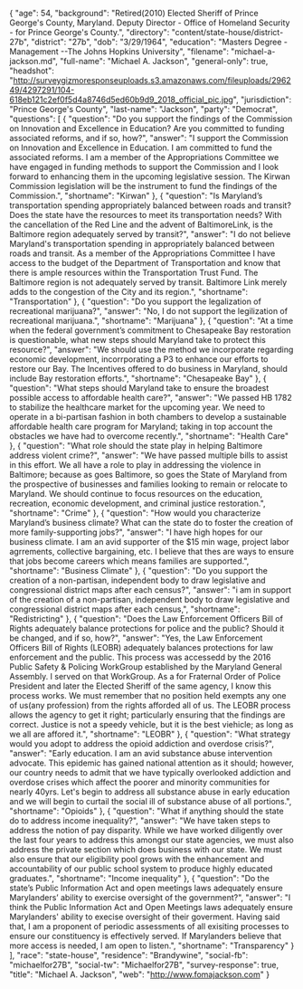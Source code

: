 {
  "age": 54,
  "background": "Retired(2010) Elected Sheriff of Prince George's County, Maryland. Deputy Director - Office of Homeland Security - for Prince George's County.",
  "directory": "content/state-house/district-27b",
  "district": "27b",
  "dob": "3/29/1964",
  "education": "Masters Degree -Management --The Johns Hopkins University",
  "filename": "michael-a-jackson.md",
  "full-name": "Michael A. Jackson",
  "general-only": true,
  "headshot": "http://surveygizmoresponseuploads.s3.amazonaws.com/fileuploads/296249/4297291/104-618eb121c2ef0f5d4a8746d5ed60b9d9_2018_official_pic.jpg",
  "jurisdiction": "Prince George's County",
  "last-name": "Jackson",
  "party": "Democrat",
  "questions": [
    {
      "question": "Do you support the findings of the Commission on Innovation and Excellence in Education? Are you committed to funding associated reforms, and if so, how?",
      "answer": "I support the Commission on Innovation and Excellence in Education. I am committed to fund the associated reforms. I am a member of the Appropriations Committee we have engaged in funding methods to support the Commission and I look forward to enhancing them in the upcoming legislative session. The Kirwan Commission legislation will be the instrument to fund the findings of the Commission.",
      "shortname": "Kirwan"
    },
    {
      "question": "Is Maryland’s transportation spending appropriately balanced between roads and transit? Does the state have the resources to meet its transportation needs? With the cancellation of the Red Line and the advent of BaltimoreLink, is the Baltimore region adequately served by transit?",
      "answer": "I do not believe Maryland's transportation spending in appropriately balanced between roads and transit. As a member of the Appropriations Committee I have access to the budget of the Department of Transportation and know that there is ample resources within the Transportation Trust Fund.  The Baltimore region is not adequately served by transit. Baltimore Link merely adds to the congestion of the City and its region.",
      "shortname": "Transportation"
    },
    {
      "question": "Do you support the legalization of recreational marijuana?",
      "answer": "No, I do not support the legilization of recreational marijuana.",
      "shortname": "Marijuana"
    },
    {
      "question": "At a time when the federal government’s commitment to Chesapeake Bay restoration is questionable, what new steps should Maryland take to protect this resource?",
      "answer": "We should use the method we incorporate regarding economic development, incorrporating a P3 to enhance our efforts to restore our Bay. The Incentives offered to do business in Maryland, should include Bay restoration efforts.",
      "shortname": "Chesapeake Bay"
    },
    {
      "question": "What steps should Maryland take to ensure the broadest possible access to affordable health care?",
      "answer": "We passed HB 1782 to stabilize the healthcare market for the upcoming year. We need to operate in a bi-partisan fashion in both chambers to develop a sustainable affordable health care program for Maryland; taking in top account the obstacles we have had to overcome recently.",
      "shortname": "Health Care"
    },
    {
      "question": "What role should the state play in helping Baltimore address violent crime?",
      "answer": "We have passed multiple bills to assist in this effort. We all have a role to play in addressing the violence in Baltimore; because as goes Baltimore, so goes the State of Maryland from the prospective of businesses and families looking to remain or relocate to Maryland. We should continue to focus resources on the education, recreation, economic development, and criminal justice restoration.",
      "shortname": "Crime"
    },
    {
      "question": "How would you characterize Maryland’s business climate? What can the state do to foster the creation of more family-supporting jobs?",
      "answer": "I have high hopes for our business climate. I am an avid supporter of the $15 min wage, project labor agrrements, collective bargaining, etc. I believe that thes are ways to ensure that jobs become careers which means families are supported.",
      "shortname": "Business Climate"
    },
    {
      "question": "Do you support the creation of a non-partisan, independent body to draw legislative and congressional district maps after each census?",
      "answer": "i am in support of the creation of a non-partisan, independent body to draw legislative and congressional district maps after each census,",
      "shortname": "Redistricting"
    },
    {
      "question": "Does the Law Enforcement Officers Bill of Rights adequately balance protections for police and the public? Should it be changed, and if so, how?",
      "answer": "Yes, the Law Enforcement Officers Bill of Rights (LEOBR) adequately balances protections for law enforcement and the public. This process was accessedd by the 2016 Public Safety & Policing WorkGroup established by the Maryland General Assembly. I served on that WorkGroup. As a for Fraternal Order of Police President and later the Elected Sheriff of the same agency, I know this process works. We must remember that no position held exempts any one of us(any profession) from the rights afforded all of us. The LEOBR process allows the agency to get it right; particularly ensuring that the findings are correct. Justice is not a speedy vehicle, but it is the best viehicle; as long as we all are affored it.",
      "shortname": "LEOBR"
    },
    {
      "question": "What strategy would you adopt to address the opioid addiction and overdose crisis?",
      "answer": "Early education. I am an avid substance abuse intervention advocate. This epidemic has gained national attention as it should; however, our country needs to admit that we have typically overlooked addiction and overdose crises which affect the poorer and minority communities for nearly 40yrs. Let's begin to address all substance abuse in early education and we will begin to curtail the social ill of substance abuse of all portions.",
      "shortname": "Opioids"
    },
    {
      "question": "What if anything should the state do to address income inequality?",
      "answer": "We have taken steps to address the notion of pay disparity. While we have worked diligently over the last four years to address this amongst our state agencies, we must also address the private section which does business with our state. We must also ensure that our eligibility pool grows with the enhancement and accountability of our public school system to produce highly educated graduates.",
      "shortname": "Income inequality"
    },
    {
      "question": "Do the state’s Public Information Act and open meetings laws adequately ensure Marylanders’ ability to exercise oversight of the government?",
      "answer": "I think the Public Information Act and Open Meetings laws adequately ensure Marylanders' ability to execise oversight of their goverment. Having said that, I am a proponent of periodic assessments of all exisiting processes to ensure our constituency is effectively served. If Marylanders believe that more access is needed, I am open to listen.",
      "shortname": "Transparency"
    }
  ],
  "race": "state-house",
  "residence": "Brandywine",
  "social-fb": "michaelfor27B",
  "social-tw": "Michaelfor27B",
  "survey-response": true,
  "title": "Michael A. Jackson",
  "web": "http://www.fomajackson.com"
}
